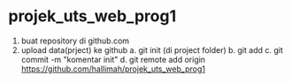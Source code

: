 # projek_uts_web_prog1


1. buat repository di github.com
2. upload data(prject) ke github
	a. git init (di project folder)
	b. git add
	c. git commit -m "komentar init"
	d. git remote add origin
	https://github.com/hallimah/projek_uts_web_prog1